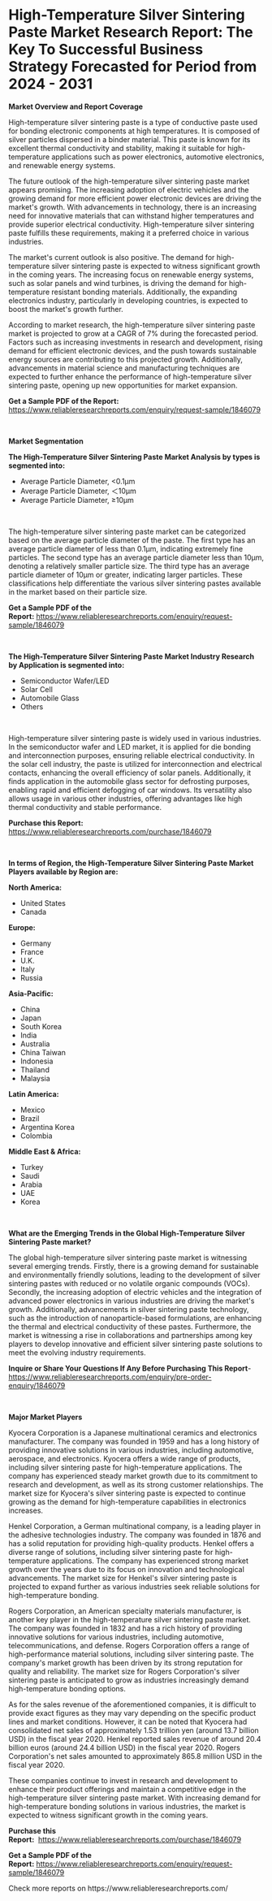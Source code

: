 <p><h1>High-Temperature Silver Sintering Paste Market Research Report: The Key To Successful Business Strategy Forecasted for Period from 2024 - 2031</h1></p><p><strong>Market Overview and Report Coverage</strong></p>
<p><p>High-temperature silver sintering paste is a type of conductive paste used for bonding electronic components at high temperatures. It is composed of silver particles dispersed in a binder material. This paste is known for its excellent thermal conductivity and stability, making it suitable for high-temperature applications such as power electronics, automotive electronics, and renewable energy systems.</p><p>The future outlook of the high-temperature silver sintering paste market appears promising. The increasing adoption of electric vehicles and the growing demand for more efficient power electronic devices are driving the market's growth. With advancements in technology, there is an increasing need for innovative materials that can withstand higher temperatures and provide superior electrical conductivity. High-temperature silver sintering paste fulfills these requirements, making it a preferred choice in various industries.</p><p>The market's current outlook is also positive. The demand for high-temperature silver sintering paste is expected to witness significant growth in the coming years. The increasing focus on renewable energy systems, such as solar panels and wind turbines, is driving the demand for high-temperature resistant bonding materials. Additionally, the expanding electronics industry, particularly in developing countries, is expected to boost the market's growth further.</p><p>According to market research, the high-temperature silver sintering paste market is projected to grow at a CAGR of 7% during the forecasted period. Factors such as increasing investments in research and development, rising demand for efficient electronic devices, and the push towards sustainable energy sources are contributing to this projected growth. Additionally, advancements in material science and manufacturing techniques are expected to further enhance the performance of high-temperature silver sintering paste, opening up new opportunities for market expansion.</p></p>
<p><strong>Get a Sample PDF of the Report:</strong> <a href="https://www.reliableresearchreports.com/enquiry/request-sample/1846079">https://www.reliableresearchreports.com/enquiry/request-sample/1846079</a></p>
<p>&nbsp;</p>
<p><strong>Market Segmentation</strong></p>
<p><strong>The High-Temperature Silver Sintering Paste Market Analysis by types is segmented into:</strong></p>
<p><ul><li>Average Particle Diameter, <0.1μm</li><li>Average Particle Diameter, ＜10μm</li><li>Average Particle Diameter, ≥10μm</li></ul></p>
<p>&nbsp;</p>
<p><p>The high-temperature silver sintering paste market can be categorized based on the average particle diameter of the paste. The first type has an average particle diameter of less than 0.1μm, indicating extremely fine particles. The second type has an average particle diameter less than 10μm, denoting a relatively smaller particle size. The third type has an average particle diameter of 10μm or greater, indicating larger particles. These classifications help differentiate the various silver sintering pastes available in the market based on their particle size.</p></p>
<p><strong>Get a Sample PDF of the Report:</strong>&nbsp;<a href="https://www.reliableresearchreports.com/enquiry/request-sample/1846079">https://www.reliableresearchreports.com/enquiry/request-sample/1846079</a></p>
<p>&nbsp;</p>
<p><strong>The High-Temperature Silver Sintering Paste Market Industry Research by Application is segmented into:</strong></p>
<p><ul><li>Semiconductor Wafer/LED</li><li>Solar Cell</li><li>Automobile Glass</li><li>Others</li></ul></p>
<p>&nbsp;</p>
<p><p>High-temperature silver sintering paste is widely used in various industries. In the semiconductor wafer and LED market, it is applied for die bonding and interconnection purposes, ensuring reliable electrical conductivity. In the solar cell industry, the paste is utilized for interconnection and electrical contacts, enhancing the overall efficiency of solar panels. Additionally, it finds application in the automobile glass sector for defrosting purposes, enabling rapid and efficient defogging of car windows. Its versatility also allows usage in various other industries, offering advantages like high thermal conductivity and stable performance.</p></p>
<p><strong>Purchase this Report:</strong>&nbsp; <a href="https://www.reliableresearchreports.com/purchase/1846079">https://www.reliableresearchreports.com/purchase/1846079</a></p>
<p>&nbsp;</p>
<p><strong>In terms of Region, the High-Temperature Silver Sintering Paste Market Players available by Region are:</strong></p>
<p>
    <p> <strong> North America: </strong>
        <ul>
            <li>United States</li>
            <li>Canada</li>
        </ul>
        </p> 
    <p> <strong> Europe: </strong>
        <ul>
            <li>Germany</li>
            <li>France</li>
            <li>U.K.</li>
            <li>Italy</li>
            <li>Russia</li>
        </ul>
        </p> 
    <p> <strong> Asia-Pacific: </strong>
        <ul>
            <li>China</li>
            <li>Japan</li>
            <li>South Korea</li>
            <li>India</li>
            <li>Australia</li>
            <li>China Taiwan</li>
            <li>Indonesia</li>
            <li>Thailand</li>
            <li>Malaysia</li>
        </ul>
        </p> 
    <p> <strong> Latin America: </strong>
        <ul>
            <li>Mexico</li>
            <li>Brazil</li>
            <li>Argentina Korea</li>
            <li>Colombia</li>
        </ul>
        </p> 
    <p> <strong> Middle East & Africa: </strong>
        <ul>
            <li>Turkey</li>
            <li>Saudi</li>
            <li>Arabia</li>
            <li>UAE</li>
            <li>Korea</li>
        </ul>
    </p>
    </p>
<p>&nbsp;</p>
<p><strong>What are the Emerging Trends in the Global High-Temperature Silver Sintering Paste market?</strong></p>
<p><p>The global high-temperature silver sintering paste market is witnessing several emerging trends. Firstly, there is a growing demand for sustainable and environmentally friendly solutions, leading to the development of silver sintering pastes with reduced or no volatile organic compounds (VOCs). Secondly, the increasing adoption of electric vehicles and the integration of advanced power electronics in various industries are driving the market's growth. Additionally, advancements in silver sintering paste technology, such as the introduction of nanoparticle-based formulations, are enhancing the thermal and electrical conductivity of these pastes. Furthermore, the market is witnessing a rise in collaborations and partnerships among key players to develop innovative and efficient silver sintering paste solutions to meet the evolving industry requirements.</p></p>
<p><strong>Inquire or Share Your Questions If Any Before Purchasing This Report</strong>- <a href="https://www.reliableresearchreports.com/enquiry/pre-order-enquiry/1846079">https://www.reliableresearchreports.com/enquiry/pre-order-enquiry/1846079</a></p>
<p>&nbsp;</p>
<p><strong>Major Market Players</strong></p>
<p><p>Kyocera Corporation is a Japanese multinational ceramics and electronics manufacturer. The company was founded in 1959 and has a long history of providing innovative solutions in various industries, including automotive, aerospace, and electronics. Kyocera offers a wide range of products, including silver sintering paste for high-temperature applications. The company has experienced steady market growth due to its commitment to research and development, as well as its strong customer relationships. The market size for Kyocera's silver sintering paste is expected to continue growing as the demand for high-temperature capabilities in electronics increases.</p><p>Henkel Corporation, a German multinational company, is a leading player in the adhesive technologies industry. The company was founded in 1876 and has a solid reputation for providing high-quality products. Henkel offers a diverse range of solutions, including silver sintering paste for high-temperature applications. The company has experienced strong market growth over the years due to its focus on innovation and technological advancements. The market size for Henkel's silver sintering paste is projected to expand further as various industries seek reliable solutions for high-temperature bonding.</p><p>Rogers Corporation, an American specialty materials manufacturer, is another key player in the high-temperature silver sintering paste market. The company was founded in 1832 and has a rich history of providing innovative solutions for various industries, including automotive, telecommunications, and defense. Rogers Corporation offers a range of high-performance material solutions, including silver sintering paste. The company's market growth has been driven by its strong reputation for quality and reliability. The market size for Rogers Corporation's silver sintering paste is anticipated to grow as industries increasingly demand high-temperature bonding options.</p><p>As for the sales revenue of the aforementioned companies, it is difficult to provide exact figures as they may vary depending on the specific product lines and market conditions. However, it can be noted that Kyocera had consolidated net sales of approximately 1.53 trillion yen (around 13.7 billion USD) in the fiscal year 2020. Henkel reported sales revenue of around 20.4 billion euros (around 24.4 billion USD) in the fiscal year 2020. Rogers Corporation's net sales amounted to approximately 865.8 million USD in the fiscal year 2020.</p><p>These companies continue to invest in research and development to enhance their product offerings and maintain a competitive edge in the high-temperature silver sintering paste market. With increasing demand for high-temperature bonding solutions in various industries, the market is expected to witness significant growth in the coming years.</p></p>
<p><strong>Purchase this Report:</strong>&nbsp;&nbsp;<a href="https://www.reliableresearchreports.com/purchase/1846079">https://www.reliableresearchreports.com/purchase/1846079</a></p>
<p></p>
<p><strong>Get a Sample PDF of the Report:</strong>&nbsp;<a href="https://www.reliableresearchreports.com/enquiry/request-sample/1846079">https://www.reliableresearchreports.com/enquiry/request-sample/1846079</a></p>
<p>Check more reports on https://www.reliableresearchreports.com/</p>